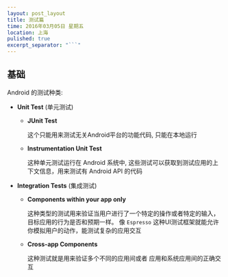 ```yaml
---
layout: post_layout
title: 测试篇
time: 2016年03月05日 星期五
location: 上海
pulished: true
excerpt_separator: "```"
---
```


## 基础

Android 的测试种类:


- **Unit Test** (单元测试)
    - **JUnit Test**

      这个只能用来测试无关Android平台的功能代码, 只能在本地运行
    - **Instrumentation Unit Test**

      这种单元测试运行在 Android 系统中, 这些测试可以获取到测试应用的上下文信息，用来测试有 Android API 的代码


- **Integration Tests** (集成测试)
    - **Components within your app only**

      这种类型的测试用来验证当用户进行了一个特定的操作或者特定的输入，目标应用的行为是否和预期一样。
      像 `Espresso` 这种UI测试框架就能允许你模拟用户的动作，能测试复杂的应用交互

    - **Cross-app Components**

      这种测试就是用来验证多个不同的应用间或者 应用和系统应用间的正确交互

